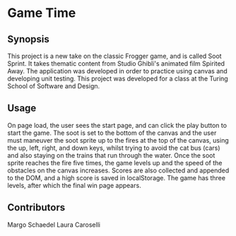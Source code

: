 # Game Time

## Synopsis

This project is a new take on the classic Frogger game, and is called Soot Sprint. It takes thematic content from Studio Ghibli's animated film Spirited Away. The application was developed in order to practice using canvas and developing unit testing.  This project was developed for a class at the Turing School of Software and Design.

## Usage
On page load, the user sees the start page, and can click the play button to start the game.  The soot is set to the bottom of the canvas and the user must maneuver the soot sprite up to the fires at the top of the canvas, using the up, left, right, and down keys, whilst trying to avoid the cat bus (cars) and also staying on the trains that run through the water.  Once the soot sprite reaches the fire five times, the game levels up and the speed of the obstacles on the canvas increases.  Scores are also collected and appended to the DOM, and a high score is saved in localStorage.  The game has three levels, after which the final win page appears.

## Contributors

Margo Schaedel
Laura Caroselli
